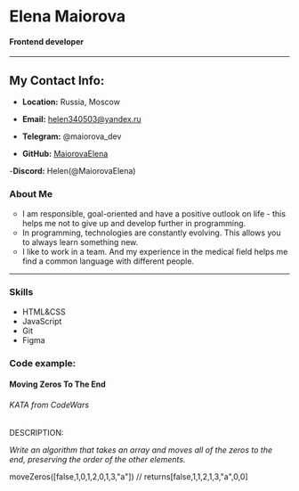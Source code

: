 # Elena Maiorova

#### Frontend developer


---

## My Contact Info:

- **Location:** Russia, Moscow

- **Email:** helen340503@yandex.ru

- **Telegram:** @maiorova_dev

- **GitHub:** <a href="https://github.com/MaiorovaElena">MaiorovaElena</a>

-**Discord:** Helen(@MaiorovaElena)


### About Me

<ul>
  <li type="circle">I am responsible, goal-oriented and have a positive outlook on life - this helps me not to give up and develop further in programming.</li>
  <li type="circle">In programming, technologies are constantly evolving. This allows you to always learn something new.</li>
  <li type="circle">I like to work in a team. And my experience in the medical field helps me find a common language with different people.</li>
</ul>

---

### Skills

- HTML&CSS
- JavaScript
- Git
- Figma

### Code example:

#### Moving Zeros To The End
###### KATA from CodeWars

<p>DESCRIPTION:</p>
<p><em>Write an algorithm that takes an array and moves all of the zeros to the end, preserving the order of the other elements.</em></p>
<p>moveZeros([false,1,0,1,2,0,1,3,"a"]) // returns[false,1,1,2,1,3,"a",0,0]</p>
